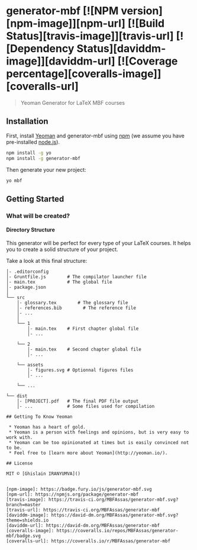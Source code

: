 # generator-mbf [![NPM version][npm-image]][npm-url] [![Build Status][travis-image]][travis-url] [![Dependency Status][daviddm-image]][daviddm-url] [![Coverage percentage][coveralls-image]][coveralls-url]
> Yeoman Generator for LaTeX MBF courses

## Installation

First, install [Yeoman](http://yeoman.io) and generator-mbf using [npm](https://www.npmjs.com/) (we assume you have pre-installed [node.js](https://nodejs.org/)).

```bash
npm install -g yo
npm install -g generator-mbf
```

Then generate your new project:

```bash
yo mbf
```

## Getting Started

### What will be created?

#### Directory Structure

This generator will be perfect for every type of your LaTeX courses.
It helps you to create a solid structure of your project.

Take a look at this final structure:

```
│- .editorconfig
│- Gruntfile.js        # The compilator launcher file
│- main.tex            # The global file
│- package.json
│
└── src
    │- glossary.tex        # The glossary file
    │- references.bib        # The reference file
    │- ...
    │
    └── 1
        │- main.tex    # First chapter global file
        │- ...

    └── 2
        │- main.tex    # Second chapter global file
        │- ...

    └── assets
        │- figures.svg # Optionnal figures files
        │- ...

    └── ...

└── dist
    │- [PROJECT].pdf   # The final PDF file output
    │- ...             # Some files used for compilation

## Getting To Know Yeoman

 * Yeoman has a heart of gold.
 * Yeoman is a person with feelings and opinions, but is very easy to work with.
 * Yeoman can be too opinionated at times but is easily convinced not to be.
 * Feel free to [learn more about Yeoman](http://yeoman.io/).

## License

MIT © [Ghislain IRANYUMVA]()


[npm-image]: https://badge.fury.io/js/generator-mbf.svg
[npm-url]: https://npmjs.org/package/generator-mbf
[travis-image]: https://travis-ci.org/MBFAssas/generator-mbf.svg?branch=master
[travis-url]: https://travis-ci.org/MBFAssas/generator-mbf
[daviddm-image]: https://david-dm.org/MBFAssas/generator-mbf.svg?theme=shields.io
[daviddm-url]: https://david-dm.org/MBFAssas/generator-mbf
[coveralls-image]: https://coveralls.io/repos/MBFAssas/generator-mbf/badge.svg
[coveralls-url]: https://coveralls.io/r/MBFAssas/generator-mbf
